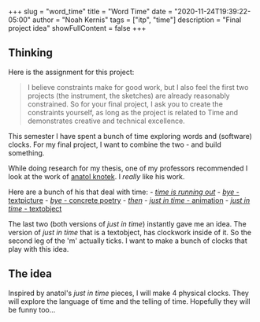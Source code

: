 +++
slug = "word_time"
title = "Word Time"
date = "2020-11-24T19:39:22-05:00"
author = "Noah Kernis"
tags = ["itp", "time"]
description = "Final project idea"
showFullContent = false
+++

## Thinking

Here is the assignment for this project:

> I believe constraints make for good work, but I also feel the first two projects (the instrument, the sketches) are already reasonably constrained. So for your final project, I ask you to create the constraints yourself, as long as the project is related to Time and demonstrates creative and technical excellence.

This semester I have spent a bunch of time exploring words and (software) clocks. For my final project, I want to combine the two - and build something.

While doing research for my thesis, one of my professors recommended I look at the work of [anatol knotek](http://www.anatol.cc/anatol_en.html). I *really* like his work.

Here are a bunch of his that deal with time:
    - [*time is running out*](http://www.anatol.cc/textobjects/time_is_running_out.html)
    - [*bye* - textpicture](http://www.anatol.cc/textpictures/bye.html)
    - [*bye* - concrete poetry](http://www.anatol.cc/concrete_poetry.html)
    - [*then*](http://www.anatol.cc/concrete_poetry/then.html)
    - [*just in time* - animation](http://www.anatol.cc/textanimations.html)
    - [*just in time* - textobject](http://www.anatol.cc/textobjects/just_in_time.html)

The last two (both versions of *just in time*) instantly gave me an idea. The version of *just in time* that is a textobject, has clockwork inside of it. So the second leg of the 'm' actually ticks. I want to make a bunch of clocks that play with this idea.

## The idea

Inspired by anatol's *just in time* pieces, I will make 4 physical clocks. They will explore the language of time and the telling of time. Hopefully they will be funny too...
